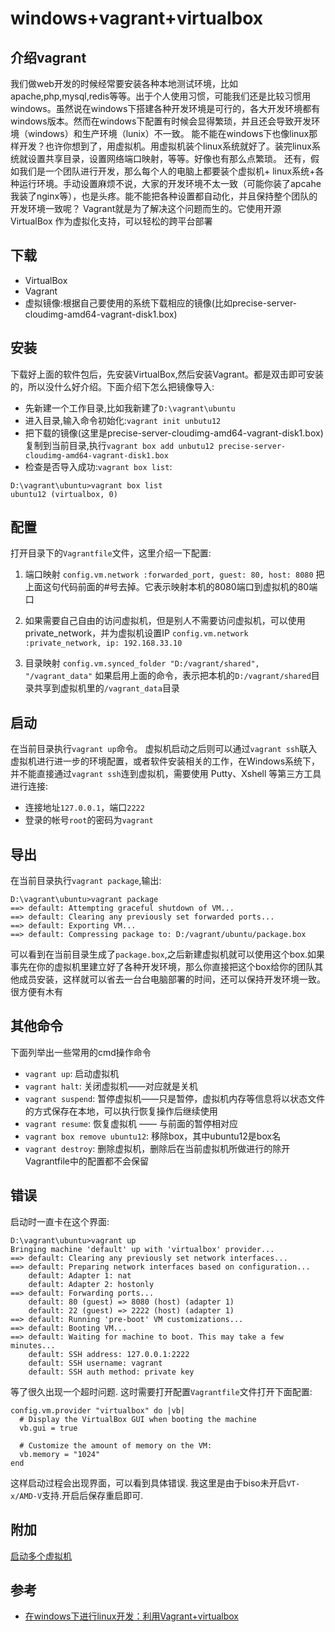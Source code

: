 # windows+vagrant+virtualbox

## 介绍vagrant

我们做web开发的时候经常要安装各种本地测试环境，比如apache,php,mysql,redis等等。出于个人使用习惯，可能我们还是比较习惯用windows。虽然说在windows下搭建各种开发环境是可行的，各大开发环境都有windows版本。然而在windows下配置有时候会显得繁琐，并且还会导致开发环境（windows）和生产环境（lunix）不一致。
能不能在windows下也像linux那样开发？也许你想到了，用虚拟机。用虚拟机装个linux系统就好了。装完linux系统就设置共享目录，设置网络端口映射，等等。好像也有那么点繁琐。
还有，假如我们是一个团队进行开发，那么每个人的电脑上都要装个虚拟机+ linux系统+各种运行环境。手动设置麻烦不说，大家的开发环境不太一致（可能你装了apcahe我装了nginx等），也是头疼。能不能把各种设置都自动化，并且保持整个团队的开发环境一致呢？
Vagrant就是为了解决这个问题而生的。它使用开源 VirtualBox 作为虚拟化支持，可以轻松的跨平台部署

## 下载
- VirtualBox
- Vagrant
- 虚拟镜像:根据自己要使用的系统下载相应的镜像(比如precise-server-cloudimg-amd64-vagrant-disk1.box)

## 安装
下载好上面的软件包后，先安装VirtualBox,然后安装Vagrant。都是双击即可安装的，所以没什么好介绍。下面介绍下怎么把镜像导入:
- 先新建一个工作目录,比如我新建了```D:\vagrant\ubuntu```
- 进入目录,输入命令初始化:```vagrant init unbutu12```
- 把下载的镜像(这里是precise-server-cloudimg-amd64-vagrant-disk1.box)复制到当前目录,执行```vagrant box add unbutu12 precise-server-cloudimg-amd64-vagrant-disk1.box```
- 检查是否导入成功:```vagrant box list```:
```
D:\vagrant\ubuntu>vagrant box list
ubuntu12 (virtualbox, 0)
```

## 配置
打开目录下的```Vagrantfile```文件，这里介绍一下配置:

1. 端口映射
   ```config.vm.network :forwarded_port, guest: 80, host: 8080```
   把上面这句代码前面的#号去掉。它表示映射本机的8080端口到虚拟机的80端口

2. 如果需要自己自由的访问虚拟机，但是别人不需要访问虚拟机，可以使用private_network，并为虚拟机设置IP
   ```config.vm.network :private_network, ip: 192.168.33.10```

3. 目录映射
   ```config.vm.synced_folder "D:/vagrant/shared", "/vagrant_data"```
   如果启用上面的命令，表示把本机的```D:/vagrant/shared```目录共享到虚拟机里的```/vagrant_data```目录

## 启动
在当前目录执行```vagrant up```命令。
虚拟机启动之后则可以通过```vagrant ssh```联入虚拟机进行进一步的环境配置，或者软件安装相关的工作，在Windows系统下，并不能直接通过```vagrant ssh```连到虚拟机，需要使用 Putty、Xshell 等第三方工具进行连接:
- 连接地址```127.0.0.1```，端口```2222```
- 登录的帐号```root```的密码为```vagrant```

## 导出
在当前目录执行```vagrant package```,输出:
```
D:\vagrant\ubuntu>vagrant package
==> default: Attempting graceful shutdown of VM...
==> default: Clearing any previously set forwarded ports...
==> default: Exporting VM...
==> default: Compressing package to: D:/vagrant/ubuntu/package.box
```
可以看到在当前目录生成了```package.box```,之后新建虚拟机就可以使用这个box.如果事先在你的虚拟机里建立好了各种开发环境，那么你直接把这个box给你的团队其他成员安装，这样就可以省去一台台电脑部署的时间，还可以保持开发环境一致。很方便有木有


## 其他命令
下面列举出一些常用的cmd操作命令
- ```vagrant up```: 启动虚拟机
- ```vagrant halt```: 关闭虚拟机——对应就是关机
- ```vagrant suspend```: 暂停虚拟机——只是暂停，虚拟机内存等信息将以状态文件的方式保存在本地，可以执行恢复操作后继续使用
- ```vagrant resume```: 恢复虚拟机 —— 与前面的暂停相对应
- ```vagrant box remove ubuntu12```: 移除box，其中ubuntu12是box名
- ```vagrant destroy```: 删除虚拟机，删除后在当前虚拟机所做进行的除开Vagrantfile中的配置都不会保留

## 错误
启动时一直卡在这个界面:
```
D:\vagrant\ubuntu>vagrant up
Bringing machine 'default' up with 'virtualbox' provider...
==> default: Clearing any previously set network interfaces...
==> default: Preparing network interfaces based on configuration...
    default: Adapter 1: nat
    default: Adapter 2: hostonly
==> default: Forwarding ports...
    default: 80 (guest) => 8080 (host) (adapter 1)
    default: 22 (guest) => 2222 (host) (adapter 1)
==> default: Running 'pre-boot' VM customizations...
==> default: Booting VM...
==> default: Waiting for machine to boot. This may take a few minutes...
    default: SSH address: 127.0.0.1:2222
    default: SSH username: vagrant
    default: SSH auth method: private key
```
等了很久出现一个超时问题. 这时需要打开配置```Vagrantfile```文件打开下面配置:
```
config.vm.provider "virtualbox" do |vb|
  # Display the VirtualBox GUI when booting the machine
  vb.gui = true

  # Customize the amount of memory on the VM:
  vb.memory = "1024"
end
```
这样启动过程会出现界面，可以看到具体错误. 我这里是由于biso未开启```VT-x/AMD-V```支持.开启后保存重启即可.

## 附加
[启动多个虚拟机](http://www.thisprogrammingthing.com/2015/multiple-vagrant-vms-in-one-vagrantfile/)

## 参考
- [在windows下进行linux开发：利用Vagrant+virtualbox](http://blog.star7th.com/2015/06/1538.html)
